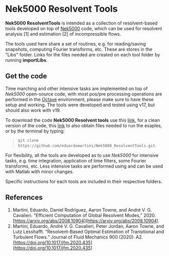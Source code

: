 # Nek5000 Resolvent Tools

**Nek5000 ResolventTools** is intended as a collection of resolvent-based tools developed on top of [Nek5000](https://nek5000.mcs.anl.gov/) code, which can be used for resolvent analysis [1] and estimation [2] of incompressible flows. 

The tools used here share a set of routines, e.g. for reading/saving snapshots, computing Fourier transforms,  etc. These are stores in the "Libs" folder. Links for the files needed are created on each tool folder by running **importLibs**. 

## Get the code 
Time marching and other intensive tasks are implemented on top of *Nek5000* open-source code, with most pos/pre processing operations are performed in the [Octave](https://www.gnu.org/software/octave/) environment, please make sure to have these setup and working. The tools were developed and tested using v17, but should also work with v19.

To download  the code **Nek5000 Resolvent tools** use this [link](https://github.com/eduardomartini/Nek5000_ResolventTools/archive/master.zip), for a clean version of the code, this [link](https://github.com/eduardomartini/Nek5000_ResolventTools/archive/examples.zip) to also obtain files needed to run the exaples, or by the terminal by typing: 
> `git clone https://github.com/eduardomartini/Nek5000_ResolventTools.git`.


For flexibility, all the tools are developed as to use *Nek5000* for intensive tasks, e.g. time integration, application of time filters, some Fourier transforms, etc. Less intensive tasks are performed using  and can be used with Matlab with minor changes.

Specific instructions for each tools are included in their respective folders. 

## References

1. Martini, Eduardo, Daniel Rodríguez, Aaron Towne, and André V. G. Cavalieri. “Efficient Computation of Global Resolvent Modes,” 2020. [https://arxiv.org/abs/2008.10904](https://arxiv.org/abs/2008.10904) 
2. Martini, Eduardo, André V. G. Cavalieri, Peter Jordan, Aaron Towne, and Lutz Lesshafft. “Resolvent-Based Optimal Estimation of Transitional and Turbulent Flows.” Journal of Fluid Mechanics 900 (2020): A2. [https://doi.org/10.1017/jfm.2020.435](https://doi.org/10.1017/jfm.2020.435)





